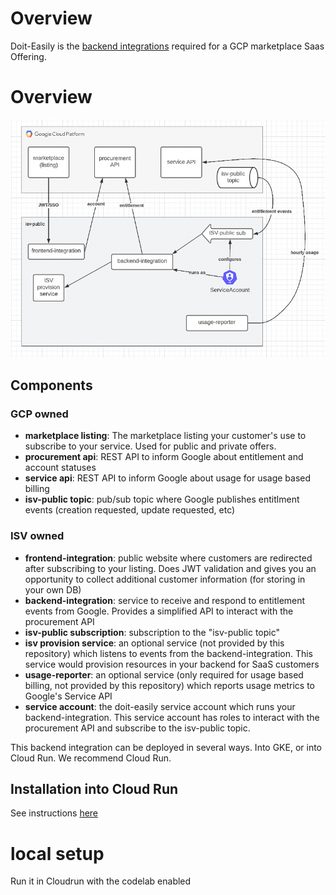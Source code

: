 # Overview

Doit-Easily is the [backend integrations][1] required for a GCP marketplace Saas Offering.

# Overview
![Diagram](img/simple-arch.png)

## Components

### GCP owned
* **marketplace listing**: The marketplace listing your customer's use to subscribe to your service. Used for public and private offers.
* **procurement api**: REST API to inform Google about entitlement and account statuses
* **service api**: REST API to inform Google about usage for usage based billing
* **isv-public topic**: pub/sub topic where Google publishes entitlment events (creation requested, update requested, etc)

### ISV owned
* **frontend-integration**: public website where customers are redirected after subscribing to your listing. Does JWT validation and gives you an opportunity to collect additional customer information (for storing in your own DB)
* **backend-integration**: service to receive and respond to entitlement events from Google. Provides a simplified API to interact with the procurement API
* **isv-public subscription**: subscription to the "isv-public topic"
* **isv provision service**: an optional service (not provided by this repository) which listens to events from the backend-integration. This service would provision resources in your backend for SaaS customers
* **usage-reporter**: an optional service (only required for usage based billing, not provided by this repository) which reports usage metrics to Google's Service API
* **service account**: the doit-easily service account which runs your backend-integration. This service account has roles to interact with the procurement API and subscribe to the isv-public topic.


This backend integration can be deployed in several ways. Into GKE, or into Cloud Run. We recommend Cloud Run.

## Installation into Cloud Run

See instructions [here](docs/install.md)

# local setup
Run it in Cloudrun with the codelab enabled



[1]: https://cloud.google.com/marketplace/docs/partners/integrated-saas/backend-integration
[2]: https://cloud.google.com/marketplace/docs/partners/integrated-saas#checklist
[3]: https://codelabs.developers.google.com/codelabs/gcp-marketplace-integrated-saas/#0
[4]: https://cloud.google.com/solutions/using-gke-applications-page-cloud-console#preparing_gke
[5]: ./required-infra/3-create-isv-backend-infra.sh
[6]: ./required-infra/1-create-isv-public-infra.sh
[7]: ./required-infra/2-create-isv-public-infra.sh
[8]:https://cloud.google.com/marketplace/docs/partners/integrated-saas/technical-integration-setup
[9]: https://cloud.google.com/marketplace/docs/partners/integrated-saas/backend-integration#producer-portal-service-accounts
[10]: ./docs/install-mpdev.md